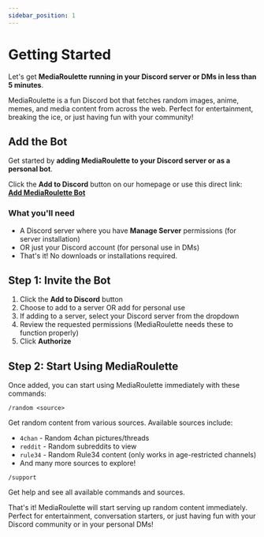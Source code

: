 ```yaml
---
sidebar_position: 1
---
```


# Getting Started

Let's get **MediaRoulette running in your Discord server or DMs in less than 5 minutes**.

MediaRoulette is a fun Discord bot that fetches random images, anime, memes, and media content from across the web. Perfect for entertainment, breaking the ice, or just having fun with your community!

## Add the Bot

Get started by **adding MediaRoulette to your Discord server or as a personal bot**.

Click the **Add to Discord** button on our homepage or use this direct link:
**[Add MediaRoulette Bot](https://discord.com/oauth2/authorize?client_id=YOUR_BOT_ID&permissions=YOUR_PERMISSIONS&scope=bot%20applications.commands)**

### What you'll need

- A Discord server where you have **Manage Server** permissions (for server installation)
- OR just your Discord account (for personal use in DMs)
- That's it! No downloads or installations required.

## Step 1: Invite the Bot

1. Click the **Add to Discord** button
2. Choose to add to a server OR add for personal use
3. If adding to a server, select your Discord server from the dropdown
4. Review the requested permissions (MediaRoulette needs these to function properly)
5. Click **Authorize**

## Step 2: Start Using MediaRoulette

Once added, you can start using MediaRoulette immediately with these commands:

```
/random <source>
```

Get random content from various sources. Available sources include:
- `4chan` - Random 4chan pictures/threads
- `reddit` - Random subreddits to view
- `rule34` - Random Rule34 content (only works in age-restricted channels)
- And many more sources to explore!

```
/support
```

Get help and see all available commands and sources.

That's it! MediaRoulette will start serving up random content immediately. Perfect for entertainment, conversation starters, or just having fun with your Discord community or in your personal DMs!
